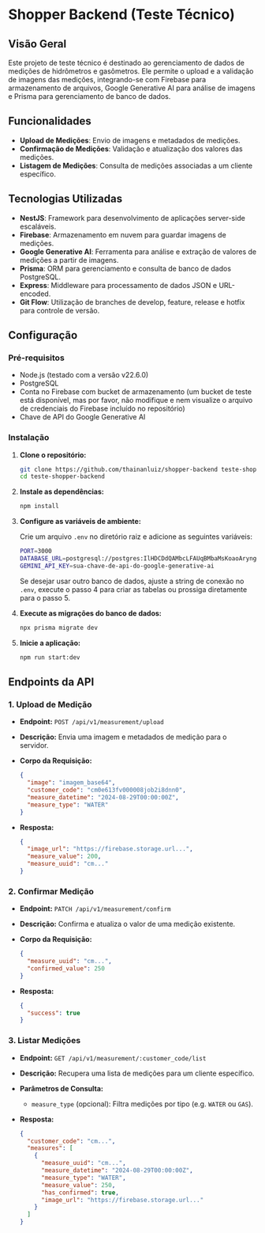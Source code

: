 # Shopper Backend (Teste Técnico)

## Visão Geral

Este projeto de teste técnico é destinado ao gerenciamento de dados de medições de hidrômetros e gasômetros. Ele permite o upload e a validação de imagens das medições, integrando-se com Firebase para armazenamento de arquivos, Google Generative AI para análise de imagens e Prisma para gerenciamento de banco de dados.

## Funcionalidades

- **Upload de Medições**: Envio de imagens e metadados de medições.
- **Confirmação de Medições**: Validação e atualização dos valores das medições.
- **Listagem de Medições**: Consulta de medições associadas a um cliente específico.

## Tecnologias Utilizadas

- **NestJS**: Framework para desenvolvimento de aplicações server-side escaláveis.
- **Firebase**: Armazenamento em nuvem para guardar imagens de medições.
- **Google Generative AI**: Ferramenta para análise e extração de valores de medições a partir de imagens.
- **Prisma**: ORM para gerenciamento e consulta de banco de dados PostgreSQL.
- **Express**: Middleware para processamento de dados JSON e URL-encoded.
- **Git Flow**: Utilização de branches de develop, feature, release e hotfix para controle de versão.

## Configuração

### Pré-requisitos

- Node.js (testado com a versão v22.6.0)
- PostgreSQL
- Conta no Firebase com bucket de armazenamento (um bucket de teste está disponível, mas por favor, não modifique e nem visualize o arquivo de credenciais do Firebase incluído no repositório)
- Chave de API do Google Generative AI

### Instalação

1. **Clone o repositório:**

   ```bash
   git clone https://github.com/thainanluiz/shopper-backend teste-shopper-backend
   cd teste-shopper-backend
   ```

2. **Instale as dependências:**

   ```bash
   npm install
   ```

3. **Configure as variáveis de ambiente:**

   Crie um arquivo `.env` no diretório raiz e adicione as seguintes variáveis:

   ```bash
   PORT=3000
   DATABASE_URL=postgresql://postgres:IlHDCDdQAMbcLFAUqBMbaMsKoaoAryng@junction.proxy.rlwy.net:31347/railway
   GEMINI_API_KEY=sua-chave-de-api-do-google-generative-ai
   ```

   Se desejar usar outro banco de dados, ajuste a string de conexão no `.env`, execute o passo 4 para criar as tabelas ou prossiga diretamente para o passo 5.

4. **Execute as migrações do banco de dados:**

   ```bash
   npx prisma migrate dev
   ```

5. **Inicie a aplicação:**

   ```bash
   npm run start:dev
   ```

## Endpoints da API

### 1. **Upload de Medição**

- **Endpoint:** `POST /api/v1/measurement/upload`
- **Descrição:** Envia uma imagem e metadados de medição para o servidor.
- **Corpo da Requisição:**

  ```json
  {
    "image": "imagem_base64",
    "customer_code": "cm0e613fv000008job2i8dnn0",
    "measure_datetime": "2024-08-29T00:00:00Z",
    "measure_type": "WATER"
  }
  ```

- **Resposta:**

  ```json
  {
    "image_url": "https://firebase.storage.url...",
    "measure_value": 200,
    "measure_uuid": "cm..."
  }
  ```

### 2. **Confirmar Medição**

- **Endpoint:** `PATCH /api/v1/measurement/confirm`
- **Descrição:** Confirma e atualiza o valor de uma medição existente.
- **Corpo da Requisição:**

  ```json
  {
    "measure_uuid": "cm...",
    "confirmed_value": 250
  }
  ```

- **Resposta:**

  ```json
  {
    "success": true
  }
  ```

### 3. **Listar Medições**

- **Endpoint:** `GET /api/v1/measurement/:customer_code/list`
- **Descrição:** Recupera uma lista de medições para um cliente específico.
- **Parâmetros de Consulta:**

  - `measure_type` (opcional): Filtra medições por tipo (e.g. `WATER` ou `GAS`).

- **Resposta:**

  ```json
  {
    "customer_code": "cm...",
    "measures": [
      {
        "measure_uuid": "cm...",
        "measure_datetime": "2024-08-29T00:00:00Z",
        "measure_type": "WATER",
        "measure_value": 250,
        "has_confirmed": true,
        "image_url": "https://firebase.storage.url..."
      }
    ]
  }
  ```